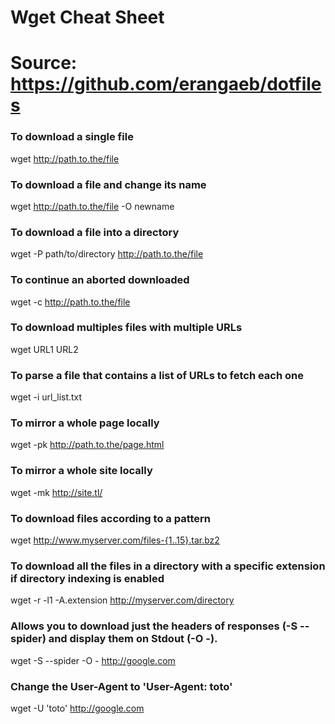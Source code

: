 # Wget Cheat Sheet
# Source: https://github.com/erangaeb/dotfiles

### To download a single file
wget http://path.to.the/file

### To download a file and change its name
wget http://path.to.the/file -O newname

### To download a file into a directory
wget -P path/to/directory http://path.to.the/file

### To continue an aborted downloaded
wget -c http://path.to.the/file

### To download multiples files with multiple URLs
wget URL1 URL2

### To parse a file that contains a list of URLs to fetch each one
wget -i url_list.txt

### To mirror a whole page locally
wget -pk http://path.to.the/page.html

### To mirror a whole site locally
wget -mk http://site.tl/

### To download files according to a pattern
wget http://www.myserver.com/files-{1..15}.tar.bz2

### To download all the files in a directory with a specific extension if directory indexing is enabled
wget -r -l1 -A.extension http://myserver.com/directory

### Allows you to download just the headers of responses (-S --spider) and display them on Stdout (-O -).
wget -S --spider -O - http://google.com

### Change the User-Agent to 'User-Agent: toto'
wget -U 'toto' http://google.com